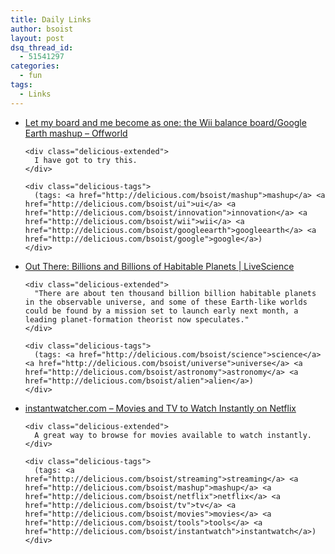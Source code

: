 ```yaml
---
title: Daily Links
author: bsoist
layout: post
dsq_thread_id:
  - 51541297
categories:
  - fun
tags:
  - Links
---
```

<ul class="delicious">
  <li>
    <div class="delicious-link">
      <a href="http://www.offworld.com/2009/02/let-my-board-and-me-become-as.html">Let my board and me become as one: the Wii balance board/Google Earth mashup &#8211; Offworld</a>
    </div>
    
    <div class="delicious-extended">
      I have got to try this.
    </div>
    
    <div class="delicious-tags">
      (tags: <a href="http://delicious.com/bsoist/mashup">mashup</a> <a href="http://delicious.com/bsoist/ui">ui</a> <a href="http://delicious.com/bsoist/innovation">innovation</a> <a href="http://delicious.com/bsoist/wii">wii</a> <a href="http://delicious.com/bsoist/googleearth">googleearth</a> <a href="http://delicious.com/bsoist/google">google</a>)
    </div>
  </li>
  
  <li>
    <div class="delicious-link">
      <a href="http://www.livescience.com/space/090219-explanets-life.html">Out There: Billions and Billions of Habitable Planets | LiveScience</a>
    </div>
    
    <div class="delicious-extended">
      "There are about ten thousand billion billion habitable planets in the observable universe, and some of these Earth-like worlds could be found by a mission set to launch early next month, a leading planet-formation theorist now speculates."
    </div>
    
    <div class="delicious-tags">
      (tags: <a href="http://delicious.com/bsoist/science">science</a> <a href="http://delicious.com/bsoist/universe">universe</a> <a href="http://delicious.com/bsoist/astronomy">astronomy</a> <a href="http://delicious.com/bsoist/alien">alien</a>)
    </div>
  </li>
  
  <li>
    <div class="delicious-link">
      <a href="http://instantwatcher.com/">instantwatcher.com &#8211; Movies and TV to Watch Instantly on Netflix</a>
    </div>
    
    <div class="delicious-extended">
      A great way to browse for movies available to watch instantly.
    </div>
    
    <div class="delicious-tags">
      (tags: <a href="http://delicious.com/bsoist/streaming">streaming</a> <a href="http://delicious.com/bsoist/mashup">mashup</a> <a href="http://delicious.com/bsoist/netflix">netflix</a> <a href="http://delicious.com/bsoist/tv">tv</a> <a href="http://delicious.com/bsoist/movies">movies</a> <a href="http://delicious.com/bsoist/tools">tools</a> <a href="http://delicious.com/bsoist/instantwatch">instantwatch</a>)
    </div>
  </li>
</ul>

